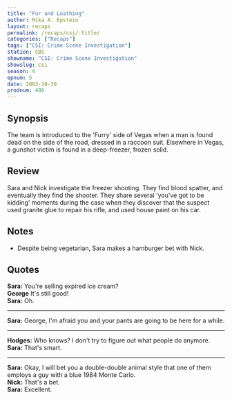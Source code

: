 ```yaml
---
title: "Fur and Loathing"
author: Mika A. Epstein
layout: recaps
permalink: /recaps/csi/:title/
categories: ["Recaps"]
tags: ["CSI: Crime Scene Investigation"]
station: CBS
showname: "CSI: Crime Scene Investigation"
showslug: csi
season: 4
epnum: 5
date: 2003-10-30
prodnum: 406
---
```


## Synopsis

The team is introduced to the 'Furry' side of Vegas when a man is found dead on the side of the road, dressed in a raccoon suit. Elsewhere in Vegas, a gunshot victim is found in a deep-freezer, frozen solid.

## Review

Sara and Nick investigate the freezer shooting. They find blood spatter, and eventually they find the shooter. They share several 'you've got to be kidding' moments during the case when they discover that the suspect used granite glue to repair his rifle, and used house paint on his car.

## Notes

* Despite being vegetarian, Sara makes a hamburger bet with Nick.

## Quotes

**Sara:** You're selling expired ice cream?\
**George** It's still good!\
**Sara:** Oh.

- - -

**Sara:** George, I'm afraid you and your pants are going to be here for a while.

- - -

**Hodges:** Who knows? I don't try to figure out what people do anymore.\
**Sara:** That's smart.

- - -

**Sara:** Okay, I will bet you a double-double animal style that one of them employs a guy with a blue 1984 Monte Carlo.\
**Nick:** That's a bet.\
**Sara:** Excellent.
